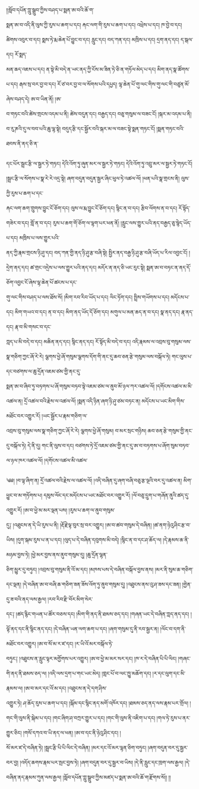 ﻿  
།།སློབ་དཔོན་ཀླུ་སྒྲུབ་ཀྱིས་བཤད་པ་སྨན་ཨ་བའི་ཆོ་ག་  
སྨན་ཨ་བ་འདི་ནི་ལུས་ཀྱི་རུས་པ་ཆག་པ་དང། རྐང་ལག་གི་རུས་པ་ཆག་པ་དང། འཕྲེས་པ་དང། ཁ་བྱེ་བ་དང། ཚིགས་འབུར་བ་དང། སྨས་ཏེ་རྨ་ཆེན་པོ་བྱུང་བ་དང། རླུང་དང། བད་ཀན་དང། མཁྲིས་པ་དང། དྲག་ནད་དང། ད་སྒལ་དང། རོ་སྨད་  
མན་ཆད་འཇས་པ་དང། ན་སྟེ་མི་བདེ་ན་ཡང་ནད་ཀྱི་ངོས་མ་ཟིན་ཏེ་ཅི་ན་གཏོལ་མེད་པ་དང། མིག་ནད་སྣ་ཚོགས་པ་དང། རྒས་སྲ་བར་བྱ་བ་དང། རོ་ཙ་བར་བྱ་བ་ལ་སོགས་པའི་དཔྱད། ལྷ་ཆེན་པོ་གུ་ལང་གིས་གུ་ལང་གི་བཙུན་མོ་ཞེས་བཤད་དེ། ཨ་བ་ཡིན་ནོ། །ཨ་  
བ་གཏང་བའི་ཚེས་གྲངས་འདམ་པ་ནི། ཚེས་བདུན་དང། བརྒྱད་དང། བཅུ་གསུམ་ལ་བཟང་ངོ། །སྐར་མ་འདམ་པ་ནི། བ་རུ་ཎའི་དུ་ལ་བབ་པའི་ཆུ་ལྷ་སྟེ། བདུད་རྩི་དང་སྦྱོར་བའི་སྐར་མ་ལ་བཟང་སྟེ་སྨན་གཏང་ངོ། །སྨན་གཏང་བའི་ཐབས་ནི་ནད་ཅི་ན་  
  
དང་པོར་སྦྲང་རྩི་ལ་སྦྱར་ཏེ་གཏང། དེའི་འོག་ཏུ་ཞུན་མར་ལ་སྦྱར་ཏེ་གཏང། དེའི་འོག་ཏུ་འབྲུ་མར་ལ་སྦྱར་ཏེ་གཏང་ངོ། །སྦྲང་རྩི་ལ་སོགས་པ་སྣ་རེ་རེ་འདྲ་སྟེ། ཞག་བདུན་བདུན་སྦྱར་ཞིང་ཕུལ་ཏེ་འཚལ་ལོ། །ཕན་པའི་སྣ་གྲངས་ནི། ལུས་ཀྱི་རུས་པ་ཆག་པ་དང་  
རྐང་ལག་ཆག་གྲུགས་བྱུང་ངོ་ཅོག་དང། ལུས་ལ་རྨ་བྱུང་ངོ་ཅོག་དང། སྙིང་ན་བ་དང། རྩིབ་ལོགས་ན་བ་དང། རོ་སྟོད་གཟེར་བ་དང། གློ་ན་བ་དང། རུས་པ་ཆག་གོ་ཅོག་ལ་ལྷག་པར་ཕན་ནོ། །རླུང་ལས་གྱུར་པའི་ནད་བརྒྱད་ཅུ་སྙེད་ཡོད་པ་དང། མཁྲིས་པ་ལས་གྱུར་པའི་  
ནད་ཀྱི་རྣམ་གྲངས་ཉི་ཤུ་དང། བད་ཀན་གྱི་ནད་ཉི་ཤུ་རྩ་བཞི་སྟེ། སྤྱིར་ནད་བརྒྱ་ཉི་ཤུ་རྩ་བཞི་ཡོད་པ་རིལ་འབྱང་ངོ། །དྲེག་ནད་དང། ཚ་གྲང་འདྲེས་པ་ལས་གྱུར་པའི་ནད་དང། མདོར་ན་ནད་ཅི་ཡང་རུང་སྟེ། སྨན་ཨ་བ་བཏང་ན་ནད་དོ་ཅོག་འབྱང་ངོ་ཞེས་ལྷ་ཆེན་པོ་ཚངས་པ་དང་  
གུ་ལང་གིས་བཤད་པ་ལས་ཐོས་སོ། །མིག་རབ་རིབ་ཡོད་པ་དང། ལིང་ཏོག་དང། སྤྲིས་གཡོགས་པ་དང། མདོངས་པ་དང། མིག་གཡའ་བ་དང། ན་བ་དང། མིག་ནད་ཡོད་དོ་ཅོག་དང། མགུལ་པ་མན་ཆད་ན་བ་དང། སྣ་ནད་དང། རྣ་ནད་དང། རྣ་བ་མི་གསང་བ་དང་  
ཀླད་པ་མི་བདེ་བ་དང། མཆིན་ནད་དང། སྙིང་ནད་དང། རོ་སྟོད་མི་བདེ་བ་དང། འདི་རྣམས་ལ་འབྲས་བུ་གསུམ་ལས་སྣ་གཅིག་ཀྱང་ཞོ་རེ་རེ། ལྕགས་ཕྱེ་ཞོ་གསུམ་ལྕགས་དོག་གི་ནང་དུ་ཆབ་ཅན་རྩེ་གསུམ་ལས་བསྐོལ་ཏེ། གང་ལུས་པ་དང་བཙགས་ལ་ཆུ་དྲོན་འཇམ་ཙམ་གྱི་ནང་དུ་  
སྨན་ཨ་བ་ཞིབ་ཏུ་བཏགས་པ་ཞོ་གསུམ་བཏབ་སྟེ་འཇམ་ཙམ་ལ་ནུབ་མོ་ཉལ་ཀར་འཚལ་ལོ། །དགོངས་འཚལ་མ་མི་འཚལ་ན། དྲོ་འཚལ་བའི་རྗེས་ལ་འཚལ་ལོ། །སྨན་འདི་ཉིན་ཞག་ཉི་ཤུ་ཙམ་བཏང་ན། མདོངས་པ་ཡང་མིག་གིས་མཐོང་བར་འགྱུར་རོ། །ཡང་སྦྱོར་པ་རྣམ་གཅིག་ལ་  
འབྲས་བུ་གསུམ་ལས་སྣ་གཅིག་ཀྱང་ཞོ་རེ་རེ། ལྕགས་ཕྱེ་ཞོ་གསུམ། བ་མར་སྲང་གཉིས། ཆབ་ཅན་རྩེ་གསུམ་གྱི་ནང་དུ་བསྐོལ་ཏེ། དེ་ནི་དུ། གང་ནི་ལུས་བ་དང། བཙགས་ཏེ་དྲོ་འཇམ་ཙམ་གྱི་ནང་དུ་ཨ་བ་བཏགས་པ་ཞོག་སུམ་བཏབ་ལ་ཉལ་ཁར་འཚལ་ལོ། །དགོངས་འཚལ་མི་འཚལ་  
  
༄༅། །བ་ལྟ་ཞིག་ན། དྲོ་འཚལ་བའི་རྗེས་ལ་འཚལ་ལོ། །འདི་བཞིན་དུ་ཞག་བཞི་བཅུ་རྩ་ལྔའི་བར་དུ་འཚལ་ན། མིག་ཕྱུང་བ་མ་གཏོགས་པ། དམུས་ལོང་དང་མདོངས་པ་ཡང་མཐོང་བར་འགྱུར་རོ། །ལོ་བཅུ་དྲུག་པ་གཞོན་ནུའི་ཚད་དུ་འགྱུར་རོ། །ཨ་བ་ཕྱེ་མ་མར་ལྡན་པས། །རུས་པ་ཆག་ལ་ནུབ་གསུམ་  
དུ༑ །འཐུངས་ན་དེ་ཡི་རུས་པ་ནི། །རྡོ་རྗེ་ལྟ་བུར་སྲ་བར་འགྱུར། །ཨ་བ་ཚབ་གསུམ་དེ་བཞིན། །ཚ་ནག་ཉེའུ་ཤིང་རྩ་བ་ཡིས། །དུག་སྐམ་རུས་པ་ན་པ་དང། །ལུད་པ་དེ་བཞིན་དབུགས་མི་བདེ། །སྙིང་ན་བ་དང་ཤ་ཆོད་ལ། །དེ་རྣམས་ཆ་ནི་མཉམ་བྱས་ཏེ། །ཕྱེ་མར་བྱས་ནས་ནུབ་གསུམ་དུ། །ཆུ་དྲོན་ལྷན་  
ཅིག་མྱུར་དུ་བཏུང། །འབྲས་བུ་གསུམ་ནི་འོ་མ་དང། །མཁས་པས་དེ་བཞིན་བསྐོལ་བྱས་ནས། །མར་ནི་སུམ་ཆ་གཅིག་དང་ལྡན། །དེ་བཞིན་ཨ་བ་བཞི་ཆ་གཅིག་ཟན་ཟོས་འོག་ཏུ་ནུབ་གསུམ་དུ། །འཐུངས་ནས་འུ་ཤ་ཟས་དང་ཟན། །གྱེན་དུ་ཟ་བའི་ནད་ལས་རྒྱལ། །རབ་རིབ་རྫི་བོར་མིག་སེར་  
དང༑ །ཚད་རྙིང་གཡན་པ་ཚོར་བཅས་དང། །མིག་གི་ནད་ནི་ཐམས་ཅད་དང། །གཞན་ཡང་དེ་བཞིན་ཀླད་ནད་དང། །ལྟོ་ནད་དང་ནི་སྙིང་ནད་དང། །དེ་བཞིན་ཡན་ལག་ཆག་པ་དང། །ཞག་གསུམ་དུ་ནི་རབ་སྦྱར་ན། །ལོང་བ་དག་ནི་མཐོང་བར་འགྱུར། །ཨ་བ་སོ་མ་ར་ཛ་དང། །ར་ཡི་འོ་མར་བསྐོལ་ཏེ་  
བཏུང༑ །འཐུངས་ན་རླུང་ལྟར་མགྱོགས་པར་འགྱུར། །ཨ་བ་ཕྱེ་མ་མར་སར་དང། །ཁ་ར་དེ་བཞིན་པི་པི་ལིང། །གཞང་གི་ནད་ནི་ཐམས་ཅད་ལ། །འདི་ལས་དྲག་པ་གང་ཡང་མེད། །གླང་པོ་བ་ལང་ཁྱུ་མཆོག་དང། །ར་དང་ལུག་དང་མི་རྣམས་ལ། །ཨ་བ་མར་དང་འོ་མ་དང། །འཐུངས་ན་དེ་དག་ཤིས་  
འགྱུར་ཏེ། ཤ་ཆོད་རུས་པ་ཆག་པ་དང། །སྐོམ་དང་སྙིང་ནད་མགོ་འཁོར་དང། །ཐམས་ཅད་ནད་ལས་རྣམ་པར་གྲོལ། །གང་གི་ལུས་ནི་སྐེམ་པ་དང། །གང་ཞིག་ཤ་བཀྲར་གྱུར་པ་དང། །གང་གི་ལུས་ནི་འཇིག་པ་དང། །གལ་ཏེ་རུས་པ་ནར་གྱུར་ཅིང། །གསོ་དཀའ་བ་ཡི་ནད་ལ་ཕན། །ཨ་བ་དང་ནི་ཉེའུ་ཤིང་དང། །  
སོ་མར་ཛ་དེ་བཞིན་ཏེ། །སྦྲང་རྩི་པི་པི་ལིང་དེ་བཞིན། །མར་དང་འོ་མར་ལྷན་ཅིག་བཏུང། །ཞག་བདུན་བར་དུ་སྦྱར་བར་བྱ། །འདོད་ཆགས་རྣམ་པར་སྤང་བྱས་ཏེ། །ཞག་བདུན་བར་དུ་སྦྱར་བ་ཡིས། །དེ་ནི་རླུང་དང་ཁྲག་ལས་རྒྱལ། །དེ་བཞིན་ནད་རྣམས་ཀུན་ལས་རྒྱལ། །སློབ་དཔོན་ཀླུ་སྒྲུབ་ཀྱིས་མཛད་པ་སྨན་ཨ་བའི་ཆོ་ག་རྫོགས་སོ།། །།  
  
  
